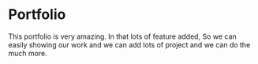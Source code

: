 # Portfolio
This portfolio is very amazing. In that lots of feature added, So we can easily showing our work and we can add lots of project and we can do the much more.   
